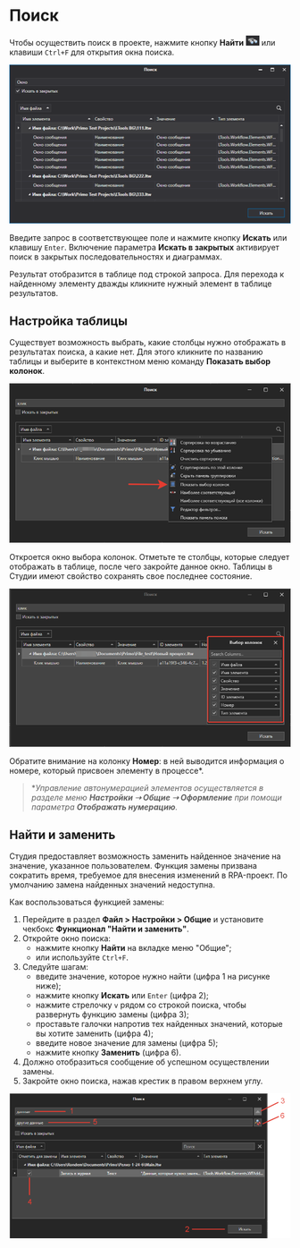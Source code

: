 # Поиск

&#x20;Чтобы осуществить поиск в проекте, нажмите кнопку **Найти** <img src="../../.gitbook/assets/кнопка Найти.png" alt="" data-size="line"> или клавиши `Ctrl+F` для открытия окна поиска.

![](<../../.gitbook/assets/001 (10).png>)

Введите запрос в соответствующее поле и нажмите кнопку **Искать** или клавишу `Enter`. Включение параметра **Искать в закрытых** активирует поиск в закрытых последовательностях и диаграммах. 

Результат отобразится в таблице под строкой запроса. Для перехода к найденному элементу дважды кликните нужный элемент в таблице результатов.

## Настройка таблицы

Существует возможность выбрать, какие столбцы нужно отображать в результатах поиска, а какие нет. Для этого кликните по названию таблицы и выберите в контекстном меню команду **Показать выбор колонок**. 

![](<../../.gitbook/assets/search-menu-select-colomn.png>)

Откроется окно выбора колонок. Отметьте те столбцы, которые следует отображать в таблице, после чего закройте данное окно. Таблицы в Студии имеют свойство сохранять свое последнее состояние.

![](<../../.gitbook/assets/search-select-colomn.png>)

Обратите внимание на колонку **Номер**: в ней выводится информация о номере, который присвоен элементу в процессе\*. 

> \**Управление автонумерацией элементов осуществляется в разделе меню **Настройки ➝ Общие ➝ Оформление** при помощи параметра **Отображать нумерацию**.*


## Найти и заменить

Студия предоставляет возможность заменить найденное значение на значение, указанное пользователем. Функция замены призвана сократить время, требуемое для внесения изменений в RPA-проект. По умолчанию замена найденных значений недоступна.

Как воспользоваться функцией замены:

1. Перейдите в раздел **Файл > Настройки > Общие** и установите чекбокс **Функционал "Найти и заменить"**.
2. Откройте окно поиска:
   * нажмите кнопку **Найти** на вкладке меню "Общие";
   * или используйте `Ctrl+F`.
3. Следуйте шагам:
   * введите значение, которое нужно найти (цифра 1 на рисунке ниже);
   * нажмите кнопку **Искать** или `Enter` (цифра 2);
   * нажмите стрелочку `v` рядом со строкой поиска, чтобы развернуть функцию замены (цифра 3);
   * проставьте галочки напротив тех найденных значений, которые вы хотите заменить (цифра 4);
   * введите новое значение для замены (цифра 5);
   * нажмите кнопку **Заменить** (цифра 6).
4. Должно отобразиться сообщение об успешном осуществлении замены.
5. Закройте окно поиска, нажав крестик в правом верхнем углу.

 
![](<../../.gitbook/assets1/studio/settings/find-and-replace.png>)
